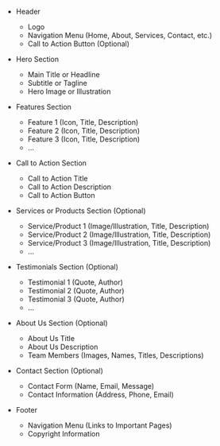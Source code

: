 - Header
  - Logo
  - Navigation Menu (Home, About, Services, Contact, etc.)
  - Call to Action Button (Optional)

- Hero Section
  - Main Title or Headline
  - Subtitle or Tagline
  - Hero Image or Illustration

- Features Section
  - Feature 1 (Icon, Title, Description)
  - Feature 2 (Icon, Title, Description)
  - Feature 3 (Icon, Title, Description)
  - ...

- Call to Action Section
  - Call to Action Title
  - Call to Action Description
  - Call to Action Button

- Services or Products Section (Optional)
  - Service/Product 1 (Image/Illustration, Title, Description)
  - Service/Product 2 (Image/Illustration, Title, Description)
  - Service/Product 3 (Image/Illustration, Title, Description)
  - ...

- Testimonials Section (Optional)
  - Testimonial 1 (Quote, Author)
  - Testimonial 2 (Quote, Author)
  - Testimonial 3 (Quote, Author)
  - ...

- About Us Section (Optional)
  - About Us Title
  - About Us Description
  - Team Members (Images, Names, Titles, Descriptions)

- Contact Section (Optional)
  - Contact Form (Name, Email, Message)
  - Contact Information (Address, Phone, Email)

- Footer
  - Navigation Menu (Links to Important Pages)
  - Copyright Information
